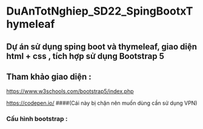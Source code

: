 # DuAnTotNghiep_SD22_SpingBootxThymeleaf
## Dự án sử dụng sping boot và thymeleaf, giao diện html + css , tích hợp sử dụng Bootstrap 5

## Tham khảo giao diện : 

https://www.w3schools.com/bootstrap5/index.php

https://codepen.io/  ####(Cái này bị chặn nên muốn dùng cần sử dụng VPN)

### Cấu hình bootstrap :

<link href="https://cdn.jsdelivr.net/npm/bootstrap@5.3.3/dist/css/bootstrap.min.css" rel="stylesheet" integrity="sha384-QWTKZyjpPEjISv5WaRU9OFeRpok6YctnYmDr5pNlyT2bRjXh0JMhjY6hW+ALEwIH" crossorigin="anonymous">

<script src="https://cdn.jsdelivr.net/npm/bootstrap@5.3.3/dist/js/bootstrap.bundle.min.js" integrity="sha384-YvpcrYf0tY3lHB60NNkmXc5s9fDVZLESaAA55NDzOxhy9GkcIdslK1eN7N6jIeHz" crossorigin="anonymous"></script>
